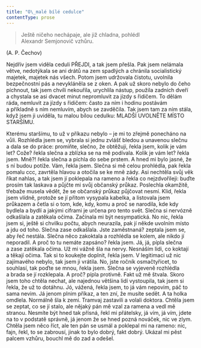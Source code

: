 ```yaml
---
title: "O\_malé bílé cedulce"
contentType: prose
---
```


<section>

> Ještě ničeho nechápaje, ale již chladna, pohlédl  
> Alexandr Semjonovič vzhůru.

(A. P. Čechov)

Nejdřív jsem viděla ceduli PŘEJDI, a tak jsem přešla. Pak jsem nelámala větve, nedotýkala se ani drátů na zem spadlých a chránila socialistický majetek, majetek nás všech. Potom jsem udržovala čistotu, uvolnila bezpečnostní pás a nevykláněla se z oken. A pak už skoro nebylo do čeho píchnout, tak jsem chvíli nekouřila, urychlila nástup, použila zadních dveří a chystala se asi dvacet minut nepromluvit za jízdy s řidičem. To dělám ráda, nemluvit za jízdy s řidičem: často za ním i hodinu postávám a příkladně s ním nemluvím, abych se zavděčila. Tak jsem tam za ním stála, když jsem ji uviděla, tu malou bílou cedulku: MLADŠÍ UVOLNĚTE MÍSTO STARŠÍMU.

Kterému staršímu, to už v příkazu nebylo – je mi to zřejmě ponecháno na vůli. Rozhlédla jsem se, vybrala si jednu zvlášť bledou a unavenou slečnu a dala se do práce: promiňte, slečno, že obtěžuji, řekla jsem, kolik je vám let? Cože? řekla slečna a zblízka se na mě podívala. Kolik je vám let? řekla jsem. Mně?! řekla slečna a píchla do sebe prstem. A hned mi bylo jasné, že s ní budou potíže. Vám, řekla jsem. Slečna si mě celou prohlédla, pak řekla pomalu ccc, zavrtěla hlavou a otočila se ke mně zády. Asi nechtěla svůj věk říkat nahlas, a tak jsem jí poklepala na rameno a řekla co nejzdvořileji: buďte prosím tak laskava a půjčte mi svůj občanský průkaz. Poslechla okamžitě, třebaže musela vědět, že se občanský průkaz půjčovat nesmí. Klid, řekla jsem vlídně, protože se jí přitom vysypala kabelka, a listovala jsem průkazem a četla si o tom, kde, kdy, komu a proč se narodila, kde kdy bydlela a bydlí a jakými ciframi je určena pro tento svět. Slečna si nervózně odkašlala a zatěkala očima. Začínala mi být nesympatická. No nic, řekla jsem si, ještě si chvilku počtu, abych neurazila, pak jí někde uvolním místo a jdu od toho. Slečna zase odkašlala. Jste zaměstnaná? zeptala jsem se, aby řeč nestála. Slečna něco zakoktala a rozhlédla se kolem, ale nikdo jí neporadil. A proč to tu nemáte zapsáno? řekla jsem. Já, já, pípla slečna a zase zatěkala očima. Už mi vážně šla na nervy. Nesnáším lidi, co koktají a těkají očima. Tak si to koukejte doplnit, řekla jsem. V legitimaci už nic zajímavého nebylo, tak jsem ji vrátila. No, jste ročník osmačtyřicet, to souhlasí, tak poďte se mnou, řekla jsem. Slečna se vyjeveně rozhlédla a brada se jí rozklepala. A proč? pípla protivně. Fakt už mě štvala. Skoro jsem toho chtěla nechat, ale najednou většina lidí vystoupila, tak jsem si řekla, že už to dotáhnu. Jó, vážená, řekla jsem, to já vám nepovim, páč to sama nevim. Já jenom plnim příkaz, a ten zní, že musíte sedět. A ta holka omdlela. Normálně šla k zemi. Tramvaj zastavili a volali doktora. Chtěla jsem se zeptat, co se jí stalo, ale nějaký pán mě vzal za ramena a vedl mě stranou. Nesmíte být hned tak přísná, řekl mi přátelsky, já vím, já vím, jdete na to v podstatě správně, já jenom že se hned pozná nováček, nic ve zlym. Chtěla jsem něco říct, ale ten pán se usmál a poklepal mi na rameno: nic, fajn, řekl, to se zabrousí, jinak to bylo dobrý, fakt dobrý. Ukázal mi pěst palcem vzhůru, bouchl mě do zad a odešel.

</section>
